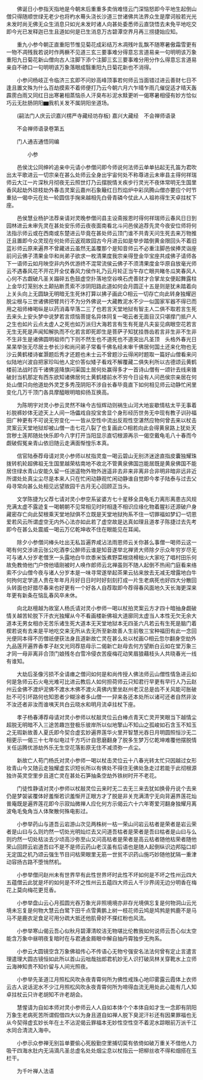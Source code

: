 <!-- { "loadSidebar": true } -->
　　佛诞日小参指天指地是今朝末后重重多卖俏难怪云门深恼怒即今平地生起倒山僧只得随顺世绿无老少也将杓水蓦头浇长沙道三世诸佛共法界众生是摩诃般若光光未发时尚无佛无众生消息只如光未发时诸人向甚处委悉师云直饶悟去未免平地吃交即今光已发释迦已生且道如何是已生消息万古碧潭空界月再三捞捷始应知。

　　重九小参今朝正直重阳节惟见菊花成彩结万木凋残叶乱飘不随寒暑傲霜雪更有一物不凋残我若说时作两橛不见道三玄三要事难分得意忘言道易亲一句明明该万象重阳九日菊花新山僧向古人注脚下添个注脚三玄三要事难分用分作么得意忘言道易亲自不碜口一句明明该万象落眼成翳重阳九日菊花新也不消得。

　　小参问杨岐正令临济三玄即不问妙高峰顶事若何师云当面错过进云善财七日不逢且置文殊为什么百劫摸索不着师便打乃云今朝六月六乍晴乍雨几催促适才晴天轰霹雳白雨又同红日出寒暑相蒸恼杀人汗臭布衫泥水黩更听一偈寒暑相侵有妙方恰似巧云无肚肠阴阳▆我机关发不属阴阳坐道场。

　　(嗣法门人庆云识嘉兴楞严寺藏经坊存板)
嘉兴大藏经　不会禅师语录


　　不会禅师语录卷第五

　　门人通吉通悟同编

　　　　小参

　　邑侯沈公同绅衿追亲中元请小参僧问即今师说何法师云单单拈起无孔笛为君吹出太平歌进云一切宗亲在甚么处师云全身出宇宙何处不称尊进云未审县主得何祥瑞师云大江一片深秋月彻夜无云照世灯乃云摆脱情关疾步行灵光不夜体常明无生国里香风起劫外琼枝劫外春击灵案云嘉州石象簸红日烈焰炉中彩凤腾山僧亦要应个时节重拈一偈中元在处一轮圆信手掬来越相先白骨青磷今仗此人人祖祢得生天卓拄杖下座。

　　邑侯慧业杨护法荐亲请对灵晚参僧问县主设斋报恩时得何祥瑞师云春风日日到园林进云未审先灵在甚处安乐师云夜夜面南看北斗问邑侯追荐先灵今夜安位师将何法指示师云或在西南或东楚进云毕竟在甚处师云顶门谁不共青天问生死去来万物推迁且置即今众灵现在何处师云返观故园古今月进云如是举步踏倒黄金限回头不着旧蓝衫师云原来遍界不曾藏进云虽然无盖覆那个是知音师云不必重注脚邑侯捧灵诣座前问云佛子清果金华和尚弟子欲求一枚清果度我宗亲得登金华宝座共成佛子请师各下一语师云如月映空非内外优游终不混常流侯云佛子不须清果度金华原自放毫光师云不遇春风花不开花开全仗春风力侯作礼乃云月轮正当午存亡眼共睹冬瓜笑春风人心何不古觑破凡圣关蹋碎五色鼓虚空扑落地空谷唤石虎善财才合掌龙女便起舞露柱上金华灯笼别水土颠拈断贯索不涉阴阳路此道如何会月圆正十五是则是犹未踏着向上关头向上无圆缺无明暗无生死休打算以拂子画此○相云一切存亡向此转身独耀迥脱尘根与三世诸佛把臂共行不为分外佛说一大藏教泥水不少一似国家军器不得已而用之祖师棒喝纵是以药消毒早落二三了也若言天堂地狱有智主人二俱不取若言生死去来头上安头梦中说梦若言烦恼菩提名异体同复一喝云者无面目汉只堪撑门抵户人之生也如片云点太虚人之死也如万派归大海若言有生有死是凡夫妄见病眼空花若言无生无死是声闻知解执而不化若言即死即生是菩萨子知犹挂唇齿若言非生非不生非不生非生是诸佛圆明祖师门下则不然生也不道死也不道突出凡圣顶　头格外春光日杲杲举张无尽居士参长沙和尚问弟子常看千佛名经未审千佛居何国土还来化物也无沙云黄鹤楼诗崔灏题后秀才还题也未士云不曾题沙云得闲时题取一篇好山僧看来问似陆地兴波自把家珍叫他人定价答似矮子看戏不解覆藏二俱失利所以古德颂云黄鹤楼前法战时百千诸佛竖降旗问渠国土居何处赢得多才一首诗山僧有一颂针去线来锥破封当机那定有西东欲知诸佛居何土黄鹤楼前水不穷今日设有人问邑侯宗亲居在何处山僧只向他道劫外灵芝多秀茂阴阳不涉自长春毕竟直下如何相见师云动静忙闲里变化几万千顶门各具摩醯眼明暗抑扬互换高。

　　为陈明宇对灵小参云灵然不昧今古恒辉动则祸生山河大地妄歇情枯太平无事着衫脱裤妙体无迹天上人间一场儡戏自投宝舍显个身形经历世务无中现有教子训孙福田广种更有不可说无穷变化一一皆从空性中流出反观性空湛然应物何曾去来以杖击灵案云天堂地狱却被山僧一击七花八裂了也复画此○相若向此会得黄泉路上犹处天宫秽土莲邦随处快乐即今八字打开当阳显示直切根源再示一偈空戴龟毛八十春而今觑破假冤亲青山依旧随云走满面惭惶乐本真。

　　信官陆泰荐母请对灵小参师以杖指灵龛一喝云碧山无别济迷途直指皮囊独耀珠拨转机轮超佛祖无生国里越荣枯南地不收北不管黄泉佛国岂能居既是黄泉佛国不能居住绿水青山安能久留一任逍遥物外物外逍遥非去非来非离非合非明非暗非远非近所谓处处真尘尘尽是本来人只在忙闲动静观忙闲动静谁自觉即今孝子陆泰与过去父母寻常向甚么处相见远望故园千古月无心回顾正当头。

　　文学陈捷为父荐七请对灵小参空系娑婆方七十星移全具龟毛力离形离患古风规充满太虚不露迹复一喝朝朝不见常相见时时相逢不相识应缘化物着腥衫还源破户身藏密存亡向此契根乘天堂地狱俱不立既是天堂地狱拘系不住一切罪福如梦幻一切恩爱若风云所谓虚空无内外心法亦如此若了虚空故是达真如理且道孝子陈捷过去先考即今在甚么处震威一喝云万亿乾坤收不住在眼能见在耳闻。

　　除夕小参僧问棒头吐出无私旨遍界咸沾法雨恩师云关你甚么事僧一喝师云这一喝有何交涉进云张公吃酒李公醉师云谁是知音遂举北禅贤大师除夕示众年穷岁尽无可与诸人分岁老僧烹一头露地白牛炊黍米饭煮野菜根烧榾柮火大家吃了唱村田乐何故免教倚他门户傍他墙刚被时人唤作郎师云北禅虽则不随人起倒不热闹门庭看来络索不少山僧今夜与诸人分岁本是一味寻常遂举起茶果云拈来放去无减无增露地白牛何拘何定学道人贵在年年月月好日日时时好刻刻打成一片生老病死也好四大分散回头转面也好腊尽春来也好更有一个好各人自荐取即今荐得春风面地久天长海更深来年更有新条在恼乱春风卒未休。

　　向北赵檀越为故室人杨氏请对灵小参师一喝以杖拍灵案云方才四十暗抽身觑破情关越苦轮脱下汗衣光独耀从今不看画楼新佛祖大道廓同太虚当人本性无欠无余大道本无男女相亦无苦乐诸生死大道本无天堂地狱本无四圣六凡若云有生死是脑门着楔若说有去来是平地吃交来无所从去无所至新故善人生前敬三宝种福田有此一念回光便同本得不历僧祇便获法身且道新故亡灵在甚么处以杖画○相云忽尔翻身空劫外九品莲开遍界香孝子赵文光同荐慈母示二偈新亡赵母去何方望断白云如在堂万象三才同一母非离非合顶门娘残冬白雪冷侵衣苦瘦梅花动笑眉狼藉枝头人共晓春光一线有谁知。

　　大劫后圣像污损不全请瘗之僧问如何是和尚传授人佛法师云山僧性情急进云如何是急师云石火电光难可比进云教后人如何担荷师云只知君行早更有早行人乃云赵州云金佛不渡炉泥佛不渡水木佛不渡火真佛内里坐赵州老汉总是齿不关风能可胀破肚不可引坏路何也知恩者少糊涂者多山僧一一舁来各还本处所以诸可还者自然非汝不汝还者非汝而谁咦天共白云晓水和明月流卓拄杖下座。

　　孝子杨春溥荐母请对灵小参师以杖敲灵位云白棒点青天亡灵开笑眼当下越情尘超脱无明暗不入三途苦趣岂登极乐彼岸所以似地擎山不知山之孤峻如石含玉不知玉之无瑕新故善人夏氏即今契合虚玄妙遍界莲华火里开智慧光吞日月明圆照恒沙无二相更示一偈三十七年似电过千方巧计自思磨翻身了脱多生梦万亿乾坤难覆他摆脱情关任运腾优游劫外乐无生空花落影原无住不减须弥一点尘。

　　新故亡人苟门杨氏对灵小参师一喝以杖击灵位云十八春光转太忙只因越过女形妆青山今又随云走独耀虚玄识短长所以有佛处不得住无佛处急走过若能于此彻根源独许英灵空里步且道亡灵在甚处石笋抽条空劫外铁树时开不老花。

　　门徒性静请对灵小参师以杖敲灵位云来时无二去无三来去犹如换骨丹说个去来仍是梦袈裟覆体好羞惭若识羞惭开正眼方才了脱是非关充满清宁无向背遍界莲花灿普庵既是遍界莲花即今示寂灿微禅人应化何方示偈云六十六年寄爱河翻身独耀月离波龟毛兔角当人体聚散何殊电影过。

　　小参举药山与道吾云岩游山次见两株树一枯一荣山问岩云枯者是荣者是岩云荣者是山曰与么则灼然一切处光明灿烂去又问道吾枯者是荣者是吾曰枯者是山曰与么则灼然一切处枯淡去少顷高沙弥至山又问高枯者是荣者是高云枯者随他枯荣者随他荣山回顾云岩道吾曰不是不是师云药山老汉虽有后语也是随人起倒纵识边邦隘口却无定国之机乃颂云强生节目问枯荣眼里无筋一世贫不识药山施巧妙随他犹隔一重津动容扬古路不堕悄然机。

　　小参举僧问赵州未有世界早有此性世界坏时此性不坏如何是不坏之性州云四大五蕴僧云此犹是坏的如何是不坏之性州云五蕴四大师云人千沙界阔无边分明香在梅花上莫向梅花更觅香。

　　小参举盘山云心月孤圆光吞万象光非照境境亦非存光境俱忘复是何物洞山云光境未忘复是何物大慧云白鹭下田千点雪黄鹏上树一枝花师云鸠是鸠鹁是鹁鹿不是马马不是鹿衣足食足可用分疏大抵还他肌骨好不搽红粉也风流。

　　小参举寒山偈云吾心似秋月碧潭清皎洁无物堪比伦教我如何说师云吾心似太空能含万象中昼明夜复暗时在与君通金屑眼中解自抽丹霄独步无拘系。

　　小参云大圆镜空含万象佛祖传心不传语心无物兮强安名法法何曾有定止言遣言理遣理大圆古镜恒如此所以首山云咄哉拙郎君机妙无人识打破凤林关穿靴水上立师云海神知贵不知价留与人间光照夜。

　　小参举先圣道江月照松风吹永夜青霄何所为佛性戒珠心地印雾露云霞体上衣师云古人说话泥水不少江月照松风吹永夜青霄何所为啼得血流无用处此心能有几人知卓拄杖云只许老胡知不许老胡会。

　　慧惺请为自如本师对灵小参师云人人自如本体个个本体自如才生一念即有阴阳万象生老病死苦所谓假借四大以为身且道自如禅人脱下臭泥汗衫还有因果罪福也无从今契得虚玄妙长年在土不沾泥偈云罪福本无妙性空性空不着泥水踪眼前万派千江水同合清流入海中。

　　小参示众参禅无别旨单要偷心死殷勤空里捕切莫有依倚如破万重关不借他人力吸干四海水肚内无涓滴凡圣总虚名处处烟尘息以杖指云一把柳丝收不得和烟搭在玉栏干。

　　为千叶禅人法语

